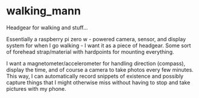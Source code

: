 # walking_mann
Headgear for walking and stuff...  

Essentially a raspberry pi zero w - powered camera, sensor, and display system for when I go walking - I want it as a piece of headgear.  Some sort of forehead strap/material with hardpoints for mounting everything.

I want a magnetometer/accelerometer for handling direction (compass), display the time, and of course a camera to take photos every few minutes.  This way, I can automatically record snippets of existence and possibly capture things that I might otherwise miss without having to stop and take pictures with my phone.


